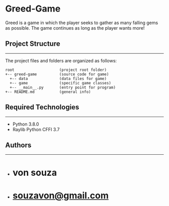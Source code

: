 # Greed-Game
Greed is a game in which the player seeks to gather as many falling gems as possible. The game continues as long as the player wants more!

## Project Structure
---
The project files and folders are organized as follows:
```
root                    (project root folder)
+-- greed-game          (source code for game)
  +-- data              (data files for game)
  +-- game              (specific game classes)
  +-- __main__.py       (entry point for program)
+-- README.md           (general info)
```

## Required Technologies
---
* Python 3.8.0
* Raylib Python CFFI 3.7

## Authors
---
* # von souza
* # souzavon@gmail.com
